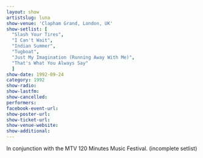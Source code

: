 ```yaml
---
layout: show
artistslug: luna
show-venue: 'Clapham Grand, London, UK'
show-setlist: [
  "Slash Your Tires",
  "I Can't Wait",
  "Indian Summer",
  "Tugboat",
  "Just My Imagination (Running Away With Me)",
  "That's What You Always Say"
  ]
show-date: 1992-09-24
category: 1992
show-radio: 
show-lastfm: 
show-cancelled: 
performers: 
facebook-event-url: 
show-poster-url: 
show-ticket-url: 
show-venue-website: 
show-additional: 
---
```


In conjunction with the MTV 120 Minutes Music Festival. (incomplete setlist)